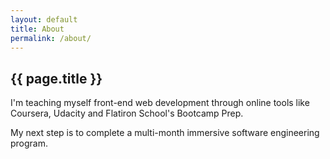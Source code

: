 ```yaml
---
layout: default
title: About
permalink: /about/
---
```


<section>
		<h1>{{ page.title }}
		</h1>
		<p>I'm teaching myself front-end web development through online tools like Coursera, Udacity and Flatiron School's Bootcamp Prep.</p>
		<p>My next step is to complete a multi-month immersive software engineering program.</p>
</section>


